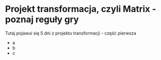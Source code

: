 # Projekt transformacja, czyli Matrix - poznaj reguły gry

Tutaj pojawui się 5 dni z projektu transformacji - część pierwsza
- a
- b
- c
